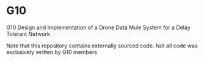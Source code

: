 # G10
G10 Design and Implementation of a Drone Data Mule System for a Delay Tolerant Network

Note that this repository contains externally sourced code. Not all code was exclusively written by G10 members
